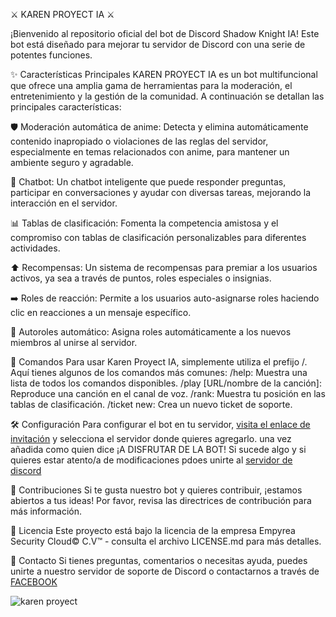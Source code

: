 ⚔️ KAREN PROYECT IA ⚔️

¡Bienvenido al repositorio oficial del bot de Discord Shadow Knight IA! Este bot está diseñado para mejorar tu servidor de Discord con una serie de potentes funciones.

✨ Características Principales
KAREN PROYECT IA es un bot multifuncional que ofrece una amplia gama de herramientas para la moderación, el entretenimiento y la gestión de la comunidad. A continuación se detallan las principales características:

🛡️ Moderación automática de anime: Detecta y elimina automáticamente contenido inapropiado o violaciones de las reglas del servidor, especialmente en temas relacionados con anime, para mantener un ambiente seguro y agradable.

🤖 Chatbot: Un chatbot inteligente que puede responder preguntas, participar en conversaciones y ayudar con diversas tareas, mejorando la interacción en el servidor.

📊 Tablas de clasificación: Fomenta la competencia amistosa y el compromiso con tablas de clasificación personalizables para diferentes actividades.

⬆️ Recompensas: Un sistema de recompensas para premiar a los usuarios activos, ya sea a través de puntos, roles especiales o insignias.

➡️ Roles de reacción: Permite a los usuarios auto-asignarse roles haciendo clic en reacciones a un mensaje específico.

📜 Autoroles automático: Asigna roles automáticamente a los nuevos miembros al unirse al servidor.

🚀 Comandos
Para usar Karen Proyect IA, simplemente utiliza el prefijo /. Aquí tienes algunos de los comandos más comunes:
/help: Muestra una lista de todos los comandos disponibles.
/play [URL/nombre de la canción]: Reproduce una canción en el canal de voz.
/rank: Muestra tu posición en las tablas de clasificación.
/ticket new: Crea un nuevo ticket de soporte.

🛠️ Configuración
Para configurar el bot en tu servidor, [visita el enlace de invitación](https://discord.com/oauth2/authorize?client_id=1381516293101850685&permissions=4010949698650103&integration_type=0&scope=bot+applications.commands) y selecciona el servidor donde quieres agregarlo.
una vez añadida como quien dice ¡A DISFRUTAR DE LA BOT!
Si sucede algo y si quieres estar atento/a de modificaciones pdoes unirte al  [servidor de discord](https://discord.gg/YSzxMn3Qkq)

🤝 Contribuciones
Si te gusta nuestro bot y quieres contribuir, ¡estamos abiertos a tus ideas! Por favor, revisa las directrices de contribución para más información.

📄 Licencia
Este proyecto está bajo la licencia de la empresa Empyrea Security Cloud© C.V™ - consulta el archivo LICENSE.md para más detalles.

📧 Contacto
Si tienes preguntas, comentarios o necesitas ayuda, puedes unirte a nuestro servidor de soporte de Discord  o contactarnos a través de [FACEBOOK](https://www.facebook.com/share/1VZEwEZx18/)

![karen proyect](https://github.com/user-attachments/assets/bf2ed30a-d885-4569-a4c2-e794c3d16bda)
